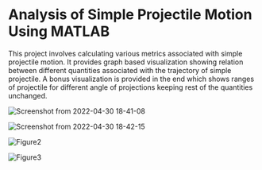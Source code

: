 # Analysis of Simple Projectile Motion Using MATLAB
This project involves calculating various metrics associated with simple projectile motion. It provides graph based visualization showing relation between different quantities associated with the trajectory of simple projectile. A bonus visualization is provided in the end which shows ranges of projectile for different angle of projections keeping rest of the quantities unchanged.

![Screenshot from 2022-04-30 18-41-08](https://user-images.githubusercontent.com/90067521/166106973-53dec4f5-035a-43dc-a975-123a070c672c.png)

![Screenshot from 2022-04-30 18-42-15](https://user-images.githubusercontent.com/90067521/166107011-a7006080-bdb6-4615-ab1d-566be8c58e3b.png)

![Figure2](https://user-images.githubusercontent.com/90067521/166106788-7322e92a-bdac-4007-a373-e6647f8ff07a.png)

![Figure3](https://user-images.githubusercontent.com/90067521/166106795-548f9f06-1304-4ba9-b3a6-5c60526bfeb3.jpeg)